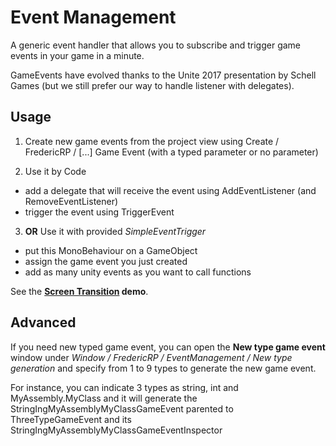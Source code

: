 # Event Management

A generic event handler that allows you to subscribe and trigger game events in your game in a minute.

GameEvents have evolved thanks to the Unite 2017 presentation by Schell Games (but we still prefer our way to handle listener with delegates).

## Usage

1. Create new game events from the project view using Create / FredericRP / [...] Game Event (with a typed parameter or no parameter)

2. Use it by Code
- add a delegate that will receive the event using AddEventListener (and RemoveEventListener)
- trigger the event using TriggerEvent

3. **OR** Use it with provided *SimpleEventTrigger*
- put this MonoBehaviour on a GameObject
- assign the game event you just created
- add as many unity events as you want to call functions

See the **[Screen Transition](../ScreenTransitions) demo**.

## Advanced

If you need new typed game event, you can open the **New type game event** window under *Window / FredericRP / EventManagement / New type generation* and specify from 1 to 9 types to generate the new game event.

For instance, you can indicate 3 types as string, int and MyAssembly.MyClass and it will generate the StringIngMyAssemblyMyClassGameEvent parented to ThreeTypeGameEvent and its StringIngMyAssemblyMyClassGameEventInspector